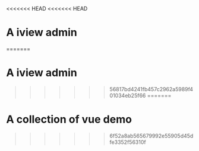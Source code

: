 <<<<<<< HEAD
<<<<<<< HEAD
# A iview admin
=======
# A iview admin 
>>>>>>> 56817bd4241fb457c2962a5989f401034eb25f66
=======
# A collection of vue demo
>>>>>>> 6f52a8ab565679992e55905d45dfe3352f56310f
